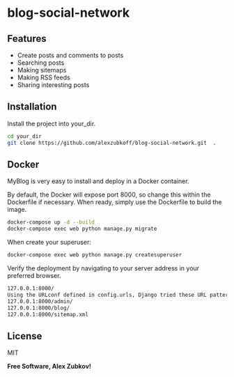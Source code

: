 # blog-social-network

## Features

- Create posts and comments to posts
- Searching posts
- Making sitemaps
- Making RSS feeds
- Sharing interesting posts

## Installation

Install the project into your_dir.

```sh
cd your_dir
git clone https://github.com/alexzubkoff/blog-social-network.git  .
```
## Docker

MyBlog is very easy to install and deploy in a Docker container.

By default, the Docker will expose port 8000, so change this within the
Dockerfile if necessary. When ready, simply use the Dockerfile to
build the image.

```sh
docker-compose up -d --build 
docker-compose exec web python manage.py migrate  
```
When create your superuser:
```sh
docker-compose exec web python manage.py createsuperuser 
```
Verify the deployment by navigating to your server address in
your preferred browser.

```sh
127.0.0.1:8000/
Using the URLconf defined in config.urls, Django tried these URL patterns, in this order:
127.0.0.1:8000/admin/
127.0.0.1:8000/blog/
127.0.0.1:8000/sitemap.xml 
```


## License

MIT

**Free Software, Alex Zubkov!**